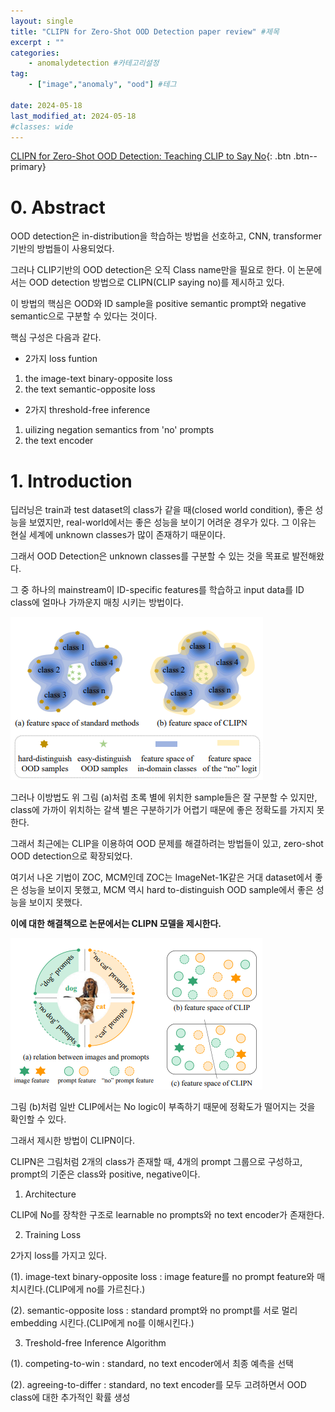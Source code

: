 ```yaml
---
layout: single
title: "CLIPN for Zero-Shot OOD Detection paper review" #제목
excerpt : ""
categories: 
    - anomalydetection #카테고리설정
tag: 
    - ["image","anomaly", "ood"] #테그

date: 2024-05-18
last_modified_at: 2024-05-18
#classes: wide    
---
```


[CLIPN for Zero-Shot OOD Detection: Teaching CLIP to Say No](https://arxiv.org/pdf/2308.12213){: .btn .btn--primary}

# 0. Abstract

OOD detection은 in-distribution을 학습하는 방법을 선호하고, CNN, transformer 기반의 방법들이 사용되었다.

그러나 CLIP기반의 OOD detection은 오직 Class name만을 필요로 한다.
이 논문에서는 OOD detection 방법으로 CLIPN(CLIP saying no)를 제시하고 있다.

이 방법의 핵심은 OOD와 ID sample을 positive semantic prompt와 negative semantic으로 구분할 수 있다는 것이다.

핵심 구성은 다음과 같다.

* 2가지 loss funtion
1. the image-text binary-opposite loss
2. the text semantic-opposite loss

* 2가지 threshold-free inference
1. uilizing negation semantics from 'no' prompts
2. the text encoder

# 1. Introduction

딥러닝은 train과 test dataset의 class가 같을 때(closed world condition), 좋은 성능을 보였지만, real-world에서는 좋은 성능을 보이기 어려운 경우가 있다.
그 이유는 현실 세계에 unknown classes가 많이 존재하기 때문이다.

그래서 OOD Detection은 unknown classes를 구분할 수 있는 것을 목표로 발전해왔다.

그 중 하나의 mainstream이 ID-specific features를 학습하고 input data를 ID class에 얼마나 가까운지 매칭 시키는 방법이다.

![Image1](/assets/images/anomalydetection/CLIPN/image1.png)

그러나 이방법도 위 그림 (a)처럼 초록 별에 위치한 sample들은 잘 구분할 수 있지만, class에 가까이 위치하는 갈색 별은 구분하기가 어렵기 때문에 좋은 정확도를 가지지 못한다.

그래서 최근에는 CLIP을 이용하여 OOD 문제를 해결하려는 방법들이 있고, zero-shot OOD detection으로 확장되었다.

여기서 나온 기법이 ZOC, MCM인데 ZOC는 ImageNet-1K같은 거대 dataset에서 좋은 성능을 보이지 못했고, MCM 역시 hard to-distinguish OOD sample에서 좋은 성능을 보이지 못했다.

**이에 대한 해결책으로 논문에서는 CLIPN 모델을 제시한다.**

![Image1](/assets/images/anomalydetection/CLIPN/image2.png)

그림 (b)처럼 일반 CLIP에서는 No logic이 부족하기 때문에 정확도가 떨어지는 것을 확인할 수 있다.

그래서 제시한 방법이 CLIPN이다.

CLIPN은 그림처럼 2개의 class가 존재할 때, 4개의 prompt 그룹으로 구성하고, prompt의 기준은 class와 positive, negative이다.

1. Architecture

CLIP에 No를 장착한 구조로 learnable no prompts와 no text encoder가 존재한다.

2. Training Loss

2가지 loss를 가지고 있다.

(1). image-text binary-opposite loss : image feature를 no prompt feature와 매치시킨다.(CLIP에게 no를 가르친다.)

(2). semantic-opposite loss : standard prompt와 no prompt를 서로 멀리 embedding 시킨다.(CLIP에게 no를 이해시킨다.)

3. Treshold-free Inference Algorithm

(1). competing-to-win : standard, no text encoder에서 최종 예측을 선택

(2). agreeing-to-differ : standard, no text encoder를 모두 고려하면서 OOD class에 대한 추가적인 확률 생성
